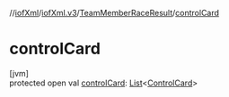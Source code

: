 //[iofXml](../../../index.md)/[iofXml.v3](../index.md)/[TeamMemberRaceResult](index.md)/[controlCard](control-card.md)

# controlCard

[jvm]\
protected open val [controlCard](control-card.md): [List](https://docs.oracle.com/javase/8/docs/api/java/util/List.html)<[ControlCard](../-control-card/index.md)>
